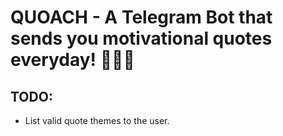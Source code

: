 # QUOACH - A Telegram Bot that sends you motivational quotes everyday! 🤖🚀🍀

## TODO:
* List valid quote themes to the user.
